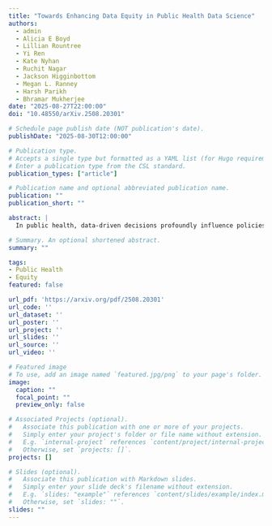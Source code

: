 ```yaml
---
title: "Towards Enhancing Data Equity in Public Health Data Science"
authors:
  - admin
  - Alicia E Boyd
  - Lillian Rountree
  - Yi Ren
  - Kate Nyhan
  - Ruchit Nagar
  - Jackson Higginbottom
  - Megan L. Ranney
  - Harsh Parikh
  - Bhramar Mukherjee
date: "2025-08-27T22:00:00"
doi: "10.48550/arXiv.2508.20301"

# Schedule page publish date (NOT publication's date).
publishDate: "2025-08-30T12:00:00"

# Publication type.
# Accepts a single type but formatted as a YAML list (for Hugo requirements).
# Enter a publication type from the CSL standard.
publication_types: ["article"]

# Publication name and optional abbreviated publication name.
publication: ""
publication_short: ""

abstract: |
  In public health, data-driven decisions profoundly influence policies, interventions, and prevention strategies. However, acute disparities in data representation across populations persist, often leading to skewed insights and suboptimal decisions. Recognizing, quantifying, and addressing these challenges require a structured roadmap that integrates insights across domains — including, but not limited to, public health data science and computer science — and critically examines these insights through reflexivity and critical theory. This need has brought increasing attention to the concept of data equity, which offers a guiding framework for addressing systemic bias in data use. Data equity aims to ensure the fair and inclusive representation, collection, and use of data to prevent the introduction or exacerbation of systemic biases that could lead to invalid downstream inference and decisions. We highlight the urgency of this issue by presenting three public health examples where the acute lack of representative datasets and skewed knowledge adversely affect decision-making across diverse sub-groups. The challenges illustrated in these examples mirror broader concerns raised in both public health and computer science literature. While existing public health literature emphasizes the paucity of high-quality data from specific sub-populations, computer science and statistical literature offer general criteria and metrics for assessing biases in data and modeling systems. Building upon foundational concepts from these fields, we propose a working definition of public health data equity and introduce a structured framework for self-auditing public health data science practices. This framework integrates core principles from computational science, such as fairness, accountability, transparency, ethics, privacy, and confidentiality, with key public health considerations, including selection bias, representativeness, generalizability, causality, and information bias. Our framework aims to guide public health researchers in evaluating and improving equity throughout the entire data life cycle: from design and collection, to measurement, analysis, interpretation, and translation. By fundamentally embedding data equity within public health research and practice, this work provides a multidisciplinary pathway toward ensuring that data-driven policies, artificial intelligence innovations, and emerging technologies foster improved health outcomes and well-being for all populations. We conclude by emphasizing the critical understanding that, although data equity is an essential first step, it does not inherently guarantee information, learning, or decision equity.

# Summary. An optional shortened abstract.
summary: ""

tags:
- Public Health
- Equity
featured: false

url_pdf: 'https://arxiv.org/pdf/2508.20301'
url_code: ''
url_dataset: ''
url_poster: ''
url_project: ''
url_slides: ''
url_source: ''
url_video: ''

# Featured image
# To use, add an image named `featured.jpg/png` to your page's folder. 
image:
  caption: ""
  focal_point: ""
  preview_only: false

# Associated Projects (optional).
#   Associate this publication with one or more of your projects.
#   Simply enter your project's folder or file name without extension.
#   E.g. `internal-project` references `content/project/internal-project/index.md`.
#   Otherwise, set `projects: []`.
projects: []

# Slides (optional).
#   Associate this publication with Markdown slides.
#   Simply enter your slide deck's filename without extension.
#   E.g. `slides: "example"` references `content/slides/example/index.md`.
#   Otherwise, set `slides: ""`.
slides: ""
---
```

